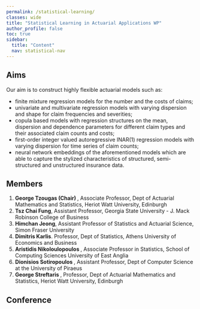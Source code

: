 ```yaml
---
permalink: /statistical-learning/
classes: wide
title: "Statistical Learning in Actuarial Applications WP"
author_profile: false
toc: true
sidebar:
  title: "Content"
  nav: statistical-nav
---
```


## Aims
Our aim is to construct highly flexible actuarial models such as:
<ul>
<li> finite mixture regression models for the number and the costs of claims; </li>
<li> univariate and multivariate regression models with varying dispersion and shape for claim frequencies and severities; </li>
<li> copula based models with regression structures on the mean, dispersion and dependence parameters for different claim types and their associated claim counts and costs; </li>
<li> first-order integer valued autoregressive INAR(1) regression models with varying dispersion for time series of claim counts; </li>
<li> neural network embeddings of the aforementioned models which are able to capture the stylized characteristics of structured, semi-structured and unstructured insurance data. </li>
</ul>

## Members
1. <b> George Tzougas (Chair) </b>, Associate Professor, Dept of Actuarial Mathematics and Statistics, Heriot Watt University, Edinburgh
2. <b> Tsz Chai Fung</b>, Assistant Professor, Georgia State University - J. Mack Robinson College of Business
3. <b> Himchan Jeong</b>, Assistant Professor of Statistics and Actuarial Science, Simon Fraser University
4. <b> Dimitris Karlis</b>. Professor, Dept of Statistics, Athens University of Economics and Business
5. <b> Aristidis Nikoloulopoulos </b>, Associate Professor in Statistics, School of Computing Sciences University of East Anglia
6. <b> Dionisios Sotiropoulos </b>,  Assistant Professor, Dept of Computer Science at the University of Piraeus
7. <b> George Streftaris </b>,  Professor, Dept of Actuarial Mathematics and Statistics, Heriot Watt University, Edinburgh

## Conference
